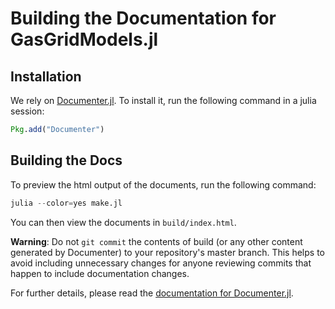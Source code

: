 # Building the Documentation for GasGridModels.jl

## Installation
We rely on [Documenter.jl](https://github.com/JuliaDocs/Documenter.jl). To install it, run the following command in a julia session:

```julia
Pkg.add("Documenter")
```

## Building the Docs
To preview the html output of the documents, run the following command:

```julia
julia --color=yes make.jl
```

You can then view the documents in `build/index.html`.

**Warning**: Do not `git commit` the contents of build (or any other content generated by Documenter) to your repository's master branch. This helps to avoid including unnecessary changes for anyone reviewing commits that happen to include documentation changes.

For further details, please read the [documentation for Documenter.jl](https://juliadocs.github.io/Documenter.jl/stable/).